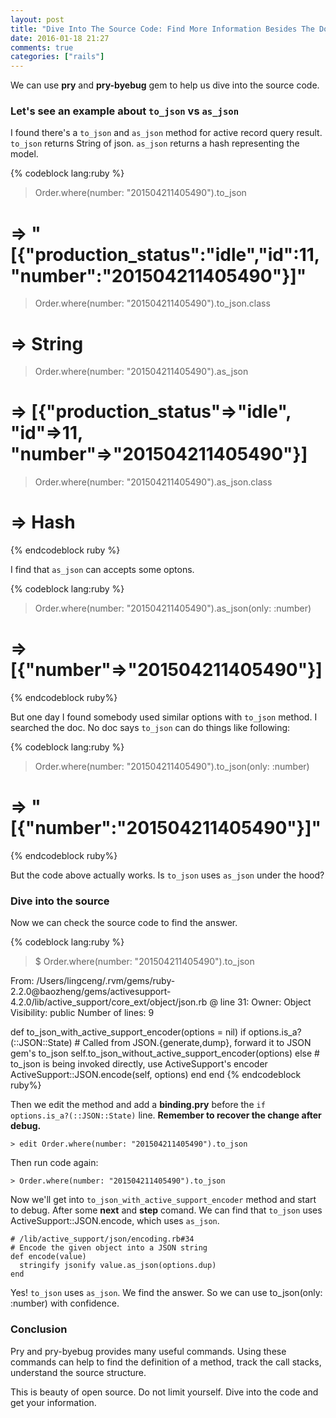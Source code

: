 ```yaml
---
layout: post
title: "Dive Into The Source Code: Find More Information Besides The Doc"
date: 2016-01-18 21:27
comments: true
categories: ["rails"]
---
```


We can use **pry** and  **pry-byebug** gem to help us dive into the source code.

### Let's see an example about `to_json` vs `as_json`
I found there's a `to_json` and `as_json` method for active record query result.
`to_json` returns String of json.
`as_json` returns a hash representing the model.

{% codeblock lang:ruby %}
> Order.where(number: "201504211405490").to_json
# => "[{\"production_status\":\"idle\",\"id\":11,\"number\":\"201504211405490\"}]"
> Order.where(number: "201504211405490").to_json.class
# => String

> Order.where(number: "201504211405490").as_json
# => [{"production_status"=>"idle", "id"=>11, "number"=>"201504211405490"}]
> Order.where(number: "201504211405490").as_json.class
# => Hash
{% endcodeblock ruby %}

I find that `as_json` can accepts some optons.

{% codeblock lang:ruby %}
> Order.where(number: "201504211405490").as_json(only: :number)
# => [{"number"=>"201504211405490"}]
{% endcodeblock ruby%}

But one day I found somebody used similar options with `to_json` method.
I searched the doc. No doc says `to_json` can do things like following:

{% codeblock lang:ruby %}
> Order.where(number: "201504211405490").to_json(only: :number)
# => "[{\"number\":\"201504211405490\"}]"
{% endcodeblock ruby%}

But the code above actually works.
Is `to_json` uses `as_json` under the hood?

### Dive into the source
Now we can check the source code to find the answer.

{% codeblock lang:ruby %}
> $ Order.where(number: "201504211405490").to_json

From: /Users/lingceng/.rvm/gems/ruby-2.2.0@baozheng/gems/activesupport-4.2.0/lib/active_support/core_ext/object/json.rb @ line 31:
Owner: Object
Visibility: public
Number of lines: 9

def to_json_with_active_support_encoder(options = nil)
  if options.is_a?(::JSON::State)
    # Called from JSON.{generate,dump}, forward it to JSON gem's to_json
    self.to_json_without_active_support_encoder(options)
  else
    # to_json is being invoked directly, use ActiveSupport's encoder
    ActiveSupport::JSON.encode(self, options)
  end
end
{% endcodeblock ruby%}

Then we edit the method and add a **binding.pry** before the `if options.is_a?(::JSON::State)` line.
**Remember to recover the change after debug.**

    > edit Order.where(number: "201504211405490").to_json

Then run code again:

    > Order.where(number: "201504211405490").to_json

Now we'll get into `to_json_with_active_support_encoder` method and start to debug.
After some **next** and **step** comand.
We can find that `to_json` uses ActiveSupport::JSON.encode, which uses `as_json`.

    # /lib/active_support/json/encoding.rb#34
    # Encode the given object into a JSON string
    def encode(value)
      stringify jsonify value.as_json(options.dup)
    end

Yes! `to_json` uses `as_json`. We find the answer. So we can use to_json(only: :number) with
confidence.

### Conclusion
Pry and pry-byebug provides many useful commands.
Using these commands can help to find the definition of a method, track the call stacks, understand the source structure.

This is beauty of open source.
Do not limit yourself.
Dive into the code and get your information.


